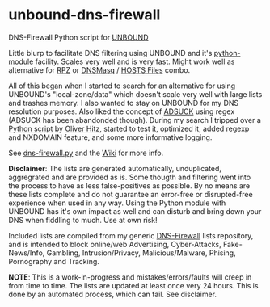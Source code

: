 # unbound-dns-firewall
DNS-Firewall Python script for <a href="http://unbound.net/">UNBOUND</a>

Little blurp to facilitate DNS filtering using UNBOUND and it's <a href="https://www.unbound.net/documentation/pythonmod/">python-module</a> facility. Scales very well and is very fast. Might work well as alternative for <a href="https://www.isc.org/rpz/">RPZ</a> or <a href="http://www.thekelleys.org.uk/dnsmasq/doc.html">DNSMasq</a> / <a href="https://github.com/StevenBlack/hosts">HOSTS Files</a> combo.

All of this began when I started to search for an alternative for using UNBOUND's "local-zone/data" which doesn't scale very well with large lists and trashes memory. I also wanted to stay on UNBOUND for my DNS resolution purposes. Also liked the concept of <a href="https://github.com/conformal/adsuck">ADSUCK</a> using regex (ADSUCK has been abandonded though). During my search I tripped over a <a href="https://github.com/ohitz/unbound-domainfilter">Python script</a> by <a href="https://github.com/ohitz">Oliver Hitz</a>, started to test it, optimized it, added regexp and NXDOMAIN feature, and some more informative logging.

See <a href="https://github.com/cbuijs/unbound-dns-firewall/blob/master/dns-firewall.py">dns-firewall.py</a> and the <a href="https://github.com/cbuijs/unbound-dns-firewall/wiki">Wiki</a> for more info.

<b>Disclaimer</b>: The lists are generated automatically, unduplicated, aggregrated and are provided as is. Some thougth and filtering went into the process to have as less false-positives as possible. By no means are these lists complete and do not guarantee an error-free or disrupted-free experience when used in any way. Using the Python module with UNBOUND has it's own impact as well and can disturb and bring down your DNS when fiddling to much. Use at own risk! 

Included lists are compiled from my generic <a href="https://github.com/cbuijs/dns-firewall">DNS-Firewall</a> lists repository, and is intended to block online/web Advertising, Cyber-Attacks, Fake-News/Info, Gambling, Intrusion/Privacy, Malicious/Malware, Phising, Pornography and Tracking.

<b>NOTE</b>: This is a work-in-progress and mistakes/errors/faults will creep in from time to time. The lists are updated at least once very 24 hours. This is done by an automated process, which can fail. See disclaimer. 
